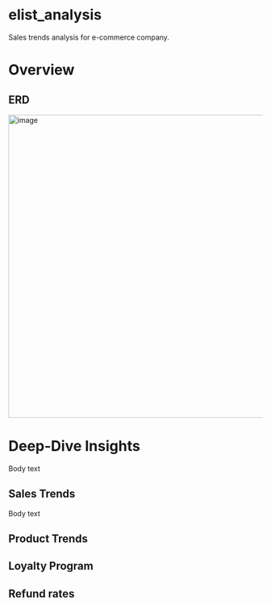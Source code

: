 # elist_analysis
Sales trends analysis for e-commerce company.

# Overview 

## ERD
<img width="600" alt="image" src="https://github.com/christinejiang11/elist_analysis/assets/56368090/9898efd1-3dfa-45d8-9f6c-f65a8a1a7407">


# Deep-Dive Insights
Body text

## Sales Trends
Body text

## Product Trends
## Loyalty Program
## Refund rates
